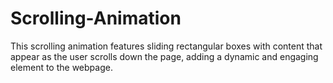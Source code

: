 # Scrolling-Animation
This scrolling animation features sliding rectangular boxes with content that appear as the user scrolls down the page, adding a dynamic and engaging element to the webpage.
